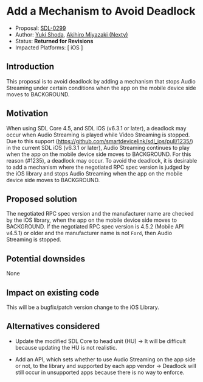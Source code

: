 # Add a Mechanism to Avoid Deadlock

* Proposal: [SDL-0299](0299-Avoid-Deadlock.md)
* Author: [Yuki Shoda](https://github.com/Yuki-Shoda), [Akihiro Miyazaki (Nexty)](https://github.com/Akihiro-Miyazaki)
* Status: **Returned for Revisions**
* Impacted Platforms: [ iOS ]

## Introduction
This proposal is to avoid deadlock by adding a mechanism that stops Audio Streaming under certain conditions when the app on the mobile device side moves to BACKGROUND.

## Motivation
When using SDL Core 4.5, and SDL iOS (v6.3.1 or later), a deadlock may occur when Audio Streaming is played while Video Streaming is stopped.
Due to this support (https://github.com/smartdevicelink/sdl_ios/pull/1235/) in the current SDL iOS (v6.3.1 or later),  Audio Streaming continues to play when the app on the mobile device side moves to BACKGROUND.
For this reason (#1235), a deadlock may occur.
To avoid the deadlock, it is desirable to add a mechanism where the negotiated RPC spec version is judged by the iOS library and stops Audio Streaming when the app on the mobile device side moves to BACKGROUND.

## Proposed solution
The negotiated RPC spec version and the manufacturer name are checked by the iOS library, when the app on the mobile device side moves to BACKGROUND. If the negotiated RPC spec version is 4.5.2 (Mobile API v4.5.1)  or older and the manufacturer name is not `Ford`, then Audio Streaming is stopped.

## Potential downsides
None

## Impact on existing code
This will be a bugfix/patch version change to the iOS Library.

## Alternatives considered
- Update the modified SDL Core to head unit (HU)
-> It will be difficult because updating the HU is not realistic.

- Add an API, which sets whether to use Audio Streaming on the app side or not, to the library and supported by each app vendor
-> Deadlock will still occur in unsupported apps because there is no way to enforce.

